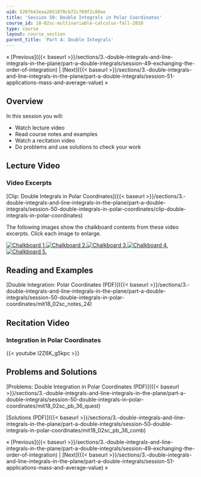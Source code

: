 ```yaml
---
uid: 526fb43eaa2051870cb72c769f2c80ae
title: 'Session 50: Double Integrals in Polar Coordinates'
course_id: 18-02sc-multivariable-calculus-fall-2010
type: course
layout: course_section
parent_title: 'Part A: Double Integrals'
---
```


« [Previous]({{< baseurl >}}/sections/3.-double-integrals-and-line-integrals-in-the-plane/part-a-double-integrals/session-49-exchanging-the-order-of-integration) | [Next]({{< baseurl >}}/sections/3.-double-integrals-and-line-integrals-in-the-plane/part-a-double-integrals/session-51-applications-mass-and-average-value) »

Overview
--------

In this session you will:

*   Watch lecture video
*   Read course notes and examples
*   Watch a recitation video
*   Do problems and use solutions to check your work

Lecture Video
-------------

### Video Excerpts

[Clip: Double Integrals in Polar Coordinates]({{< baseurl >}}/sections/3.-double-integrals-and-line-integrals-in-the-plane/part-a-double-integrals/session-50-double-integrals-in-polar-coordinates/clip-double-integrals-in-polar-coordinates)

The following images show the chalkboard contents from these video excerpts. Click each image to enlarge.

[![Chalkboard 1.](https://open-learning-course-data-production.s3.amazonaws.com/18-02sc-multivariable-calculus-fall-2010/4c6726bbf807c79f144584b7076f2f30_MIT18_02SC_L17Brds_1a.png)](https://open-learning-course-data-production.s3.amazonaws.com/18-02sc-multivariable-calculus-fall-2010/ee49b37ac99b1fe9498c8737b15805f9_MIT18_02SC_L17Brds_1.png "Open in a new window.")[![Chalkboard 2.](https://open-learning-course-data-production.s3.amazonaws.com/18-02sc-multivariable-calculus-fall-2010/44f03c621c298425e5106f3157155089_MIT18_02SC_L17Brds_2a.png)](https://open-learning-course-data-production.s3.amazonaws.com/18-02sc-multivariable-calculus-fall-2010/668b0f0dfcb6b9c54c4fb9eb83fb05c4_MIT18_02SC_L17Brds_2.png "Open in a new window.")[![Chalkboard 3.](https://open-learning-course-data-production.s3.amazonaws.com/18-02sc-multivariable-calculus-fall-2010/6118345631aff1b1674ffaaff83ad002_MIT18_02SC_L17Brds_3a.png)](https://open-learning-course-data-production.s3.amazonaws.com/18-02sc-multivariable-calculus-fall-2010/73b56fb9c7bb082652f921f3d8d3328d_MIT18_02SC_L17Brds_3.png "Open in a new window.")[![Chalkboard 4.](https://open-learning-course-data-production.s3.amazonaws.com/18-02sc-multivariable-calculus-fall-2010/533809f5bfad3b68e53c3dcce5b3d3c7_MIT18_02SC_L17Brds_4a.png)](https://open-learning-course-data-production.s3.amazonaws.com/18-02sc-multivariable-calculus-fall-2010/fdd7c89e5d1952be1043e8b37dbc11ac_MIT18_02SC_L17Brds_4.png "Open in a new window.")  
[![Chalkboard 5.](https://open-learning-course-data-production.s3.amazonaws.com/18-02sc-multivariable-calculus-fall-2010/8f84c2e93e1fb709bb761ba33f785eb8_MIT18_02SC_L17Brds_5a.png)](https://open-learning-course-data-production.s3.amazonaws.com/18-02sc-multivariable-calculus-fall-2010/a84217b73cf9188f948c6039eab23752_MIT18_02SC_L17Brds_5.png "Open in a new window.")

Reading and Examples
--------------------

[Double Integration: Polar Coordinates (PDF)]({{< baseurl >}}/sections/3.-double-integrals-and-line-integrals-in-the-plane/part-a-double-integrals/session-50-double-integrals-in-polar-coordinates/mit18_02sc_notes_24)

Recitation Video
----------------

### Integration in Polar Coordinates

{{< youtube I2Z6K_g5kpc >}}

Problems and Solutions
----------------------

[Problems: Double Integration in Polar Coordinates (PDF)]({{< baseurl >}}/sections/3.-double-integrals-and-line-integrals-in-the-plane/part-a-double-integrals/session-50-double-integrals-in-polar-coordinates/mit18_02sc_pb_36_quest)

[Solutions (PDF)]({{< baseurl >}}/sections/3.-double-integrals-and-line-integrals-in-the-plane/part-a-double-integrals/session-50-double-integrals-in-polar-coordinates/mit18_02sc_pb_36_comb)

« [Previous]({{< baseurl >}}/sections/3.-double-integrals-and-line-integrals-in-the-plane/part-a-double-integrals/session-49-exchanging-the-order-of-integration) | [Next]({{< baseurl >}}/sections/3.-double-integrals-and-line-integrals-in-the-plane/part-a-double-integrals/session-51-applications-mass-and-average-value) »
